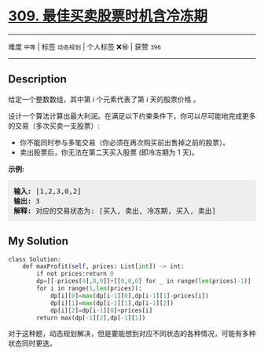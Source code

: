 # [309. 最佳买卖股票时机含冷冻期](https://leetcode-cn.com/problems/best-time-to-buy-and-sell-stock-with-cooldown/)

---

难度 `中等` | 标签 `动态规划`  | 个人标签 ❌㊙️ | 获赞 `396`

---

## Description

<style>
section pre{
    background-color: #eee;
    border: 1px solid #ddd;
    padding:10px;
    border-radius: 5px;
}
</style>
<section>
<p>给定一个整数数组，其中第<em>&nbsp;i</em>&nbsp;个元素代表了第&nbsp;<em>i</em>&nbsp;天的股票价格 。​</p>
<p>设计一个算法计算出最大利润。在满足以下约束条件下，你可以尽可能地完成更多的交易（多次买卖一支股票）:</p>
<ul>
	<li>你不能同时参与多笔交易（你必须在再次购买前出售掉之前的股票）。</li>
	<li>卖出股票后，你无法在第二天买入股票 (即冷冻期为 1 天)。</li>
</ul>
<p><strong>示例:</strong></p>
<pre><strong>输入:</strong> [1,2,3,0,2]
<strong>输出: </strong>3 
<strong>解释:</strong> 对应的交易状态为: [买入, 卖出, 冷冻期, 买入, 卖出]</pre>
</section>

## My Solution

```python
class Solution:
    def maxProfit(self, prices: List[int]) -> int:
        if not prices:return 0
        dp=[[-prices[0],0,0]]+[[0,0,0] for _ in range(len(prices)-1)]
        for i in range(1,len(prices)):
            dp[i][0]=max(dp[i-1][0],dp[i-1][1]-prices[i])
            dp[i][1]=max(dp[i-1][1],dp[i-1][2])
            dp[i][2]=dp[i-1][0]+prices[i]
        return max(dp[-1][2],dp[-1][1])
```

对于这种题，动态规划解决，但是要能想到对应不同状态的各种情况，可能有多种状态同时更迭。